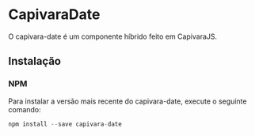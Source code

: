 # CapivaraDate

O capivara-date é um componente híbrido feito em CapivaraJS.

## Instalação
### NPM
Para instalar a versão mais recente do capivara-date, execute o seguinte comando: 
```javascript
npm install --save capivara-date
```
